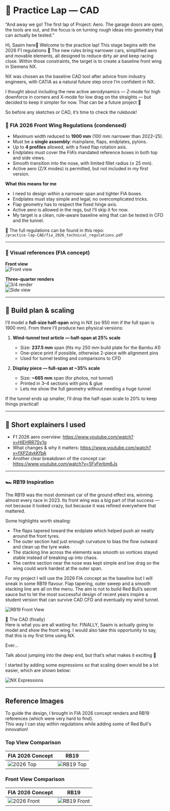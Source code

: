 # 🏁 Practice Lap — CAD  

“And away we go! The first lap of Project: Aero. The garage doors are open, the tools are out, and the focus is on turning rough ideas into geometry that can actually be tested.”  

Hi, Saaim here👋 Welcome to the practice lap! This stage begins with the 2026 F1 regulations 📜 The new rules bring narrower cars, simplified aero and movable elements, all designed to reduce dirty air and keep racing close. Within those constraints, the target is to create a baseline front wing in Siemens NX.  

NX was chosen as the baseline CAD tool after advice from industry engineers, with CATIA as a natural future step once I’m confident in NX.

I thought about including the new active aerodynamics — Z-mode for high downforce in corners and X-mode for low drag on the straights — but decided to keep it simpler for now. That can be a future project 👀  

So before any sketches or CAD, it’s time to check the rulebook!

### 📜 FIA 2026 Front Wing Regulations (condensed)

- Maximum width reduced to **1900 mm** (100 mm narrower than 2022–25).  
- Must be a **single assembly**: mainplane, flaps, endplates, pylons.  
- Up to **4 profiles** allowed, with a fixed flap rotation axis.  
- Endplates must cover the FIA’s mandated reference boxes in both top and side views.  
- Smooth transition into the nose, with limited fillet radius (≤ 25 mm).  
- Active aero (Z/X modes) is permitted, but not included in my first version.  

**What this means for me**  
- I need to design within a narrower span and tighter FIA boxes.  
- Endplates must stay simple and legal; no overcomplicated tricks.  
- Flap geometry has to respect the fixed hinge axis.  
- Active aero is allowed in the regs, but I’ll skip it for now.  
- My target is a clean, rule-aware baseline wing that can be tested in CFD and the tunnel.  

📂 The full regulations can be found in this repo:  
`/practice-lap-CAD/fia_2026_technical_regulations.pdf`

---

### 🔎 Visual references (FIA concept)

**Front view**  
![Front view](./front2.jpg)

**Three-quarter renders**  
![3/4 render](./front.jpg)  
![Side view](./side.jpg)

---

## 🧭 Build plan & scaling

I’ll model a **full-size half-span** wing in NX (so 950 mm if the full span is 1900 mm). From there I’ll produce two physical versions:

1) **Wind-tunnel test article — half-span at 25% scale**  
   - Size: **237.5 mm** span (fits my 250 mm build plate for the Bambu A1)  
   - One-piece print if possible, otherwise 2-piece with alignment pins  
   - Used for tunnel testing and comparisons to CFD

2) **Display piece — full-span at ~35% scale**  
   - Size: **~665 mm** span (for photos, not tunnel)  
   - Printed in 3–4 sections with pins & glue
   - Lets me show the full geometry without needing a huge tunnel

If the tunnel ends up smaller, I’ll drop the half-span scale to 20% to keep things practical!

---

## 🎥 Short explainers I used

- F1 2026 aero overview: https://www.youtube.com/watch?v=HIEHRR7Sy1g  
- What changes & why it matters: https://www.youtube.com/watch?v=fXPZdvkKfbA  
- Another clear breakdown of the concept car: https://www.youtube.com/watch?v=5FyFerbm6Js

---

### 🏎️ RB19 Inspiration  

The RB19 was the most dominant car of the ground effect era, winning almost every race in 2023. Its front wing was a big part of that success — not because it looked crazy, but because it was refined everywhere that mattered.  

Some highlights worth stealing:  
- The flaps tapered toward the endplate which helped push air neatly around the front tyres.  
- The outer section had just enough curvature to bias the flow outward and clean up the tyre wake.  
- The stacking line across the elements was smooth so vortices stayed stable instead of breaking up into chaos.  
- The centre section near the nose was kept simple and low drag so the wing could work hardest at the outer span.  

For my project I will use the 2026 FIA concept as the baseline but I will sneak in some RB19 flavour. Flap tapering, outer sweep and a smooth stacking line are all on the menu. The aim is not to build Red Bull’s secret sauce but to let the most successful design of recent years inspire a student version that can survive CAD CFD and eventually my wind tunnel.  

![RB19 Front View](./rb19.jpg)

🧩 The CAD (finally)  
Here is what you are all waiting for. FINALLY, Saaim is actually going to model and show the front wing. I would also take this opportunity to say, that this is my first time using NX.  

Ever...  

Talk about jumping into the deep end, but that’s what makes it exciting 👀  

I started by adding some expressions so that scaling down would be a lot easier, which are shown below:  

![NX Expressions](expressions.png)

---

## Reference Images

To guide the design, I brought in FIA 2026 concept renders and RB19 references (which were very hard to find).  
This way I can stay within regulations while adding some of Red Bull's innovation!

### Top View Comparison
| FIA 2026 Concept | RB19 |
|------------------|------|
| ![2026 Top](2026top.jpg) | ![RB19 Top](rbtop.jpg) |

### Front View Comparison
| FIA 2026 Concept | RB19 |
|------------------|------|
| ![2026 Front](2026front.jpg) | ![RB19 Front](rbfront.jpg) |
